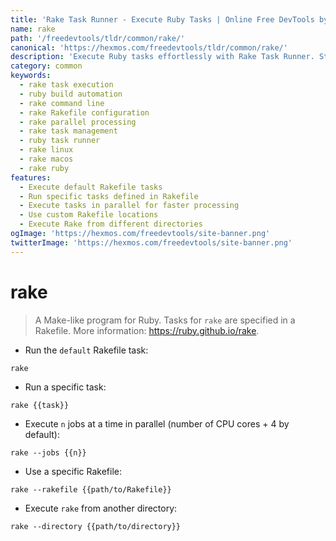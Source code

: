 ```yaml
---
title: 'Rake Task Runner - Execute Ruby Tasks | Online Free DevTools by Hexmos'
name: rake
path: '/freedevtools/tldr/common/rake/'
canonical: 'https://hexmos.com/freedevtools/tldr/common/rake/'
description: 'Execute Ruby tasks effortlessly with Rake Task Runner. Streamline build processes and automate development tasks using Rakefile configurations. Free online tool, no registration required.'
category: common
keywords:
  - rake task execution
  - ruby build automation
  - rake command line
  - rake Rakefile configuration
  - rake parallel processing
  - rake task management
  - ruby task runner
  - rake linux
  - rake macos
  - rake ruby
features:
  - Execute default Rakefile tasks
  - Run specific tasks defined in Rakefile
  - Execute tasks in parallel for faster processing
  - Use custom Rakefile locations
  - Execute Rake from different directories
ogImage: 'https://hexmos.com/freedevtools/site-banner.png'
twitterImage: 'https://hexmos.com/freedevtools/site-banner.png'
---
```


# rake

> A Make-like program for Ruby.
> Tasks for `rake` are specified in a Rakefile.
> More information: <https://ruby.github.io/rake>.

- Run the `default` Rakefile task:

`rake`

- Run a specific task:

`rake {{task}}`

- Execute `n` jobs at a time in parallel (number of CPU cores + 4 by default):

`rake --jobs {{n}}`

- Use a specific Rakefile:

`rake --rakefile {{path/to/Rakefile}}`

- Execute `rake` from another directory:

`rake --directory {{path/to/directory}}`
